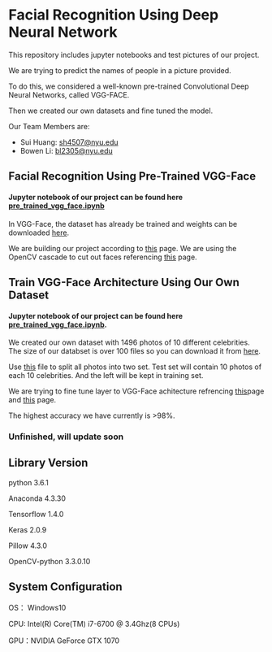 # Facial Recognition Using Deep Neural Network

This repository includes jupyter notebooks and test pictures of our project.

We are trying to predict the names of people in a picture provided.  

To do this, we considered a well-known pre-trained Convolutional Deep Neural Networks, called VGG-FACE.

Then we created our own datasets and fine tuned the model.

Our Team Members are:
* Sui Huang: sh4507@nyu.edu
* Bowen Li: bl2305@nyu.edu

## Facial Recognition Using Pre-Trained VGG-Face
#### Jupyter notebook of our project can be found here [pre_trained_vgg_face.ipynb](https://github.com/skylarhuang/ML_project/blob/master/pre_trained_vgg_face.ipynb)

In VGG-Face, the dataset has already be trained and weights can be downloaded [here](http:http://www.robots.ox.ac.uk/~vgg/software/vgg_face/src/vgg_face_matconvnet.tar.gz).

We are building our project according to [this](https://aboveintelligent.com/face-recognition-with-keras-and-opencv-2baf2a83b799) page.
We are using the OpenCV cascade to cut out faces referencing [this](https://realpython.com/blog/python/face-recognition-with-python/)  page.

## Train VGG-Face Architecture Using Our Own Dataset
#### Jupyter notebook of our project can be found here [pre_trained_vgg_face.ipynb](https://github.com/skylarhuang/ML_project/blob/master/Fine_Tuning_Vgg_Face.ipynb).

We created our own dataset with 1496 photos of 10 different celebrities. 
The size of our databset is over 100 files so you can download it from [here](https://drive.google.com/a/nyu.edu/file/d/1hgcajyL_qAPl61nkU1NVft-JNaw6L9Lo/view?usp=sharing).

Use [this](https://github.com/skylarhuang/ML_project/blob/master/create_test.ipynb) file to split all photos into two set. Test set will contain 10 photos of each 10 celebrities. And the left will be kept in training set.

We are trying to fine tune layer to VGG-Face achitecture refrencing [this](https://blog.keras.io/building-powerful-image-classification-models-using-very-little-data.html)page and [this](https://github.com/rcmalli/keras-vggface) page.

The highest accuracy we have currently is >98%.

### Unfinished, will update soon

## Library Version
python 3.6.1

Anaconda 4.3.30

Tensorflow 1.4.0

Keras 2.0.9

Pillow 4.3.0

OpenCV-python 3.3.0.10

## System Configuration
OS： Windows10

CPU: Intel(R) Core(TM) i7-6700 @ 3.4Ghz(8 CPUs)

GPU：NVIDIA GeForce GTX 1070 
